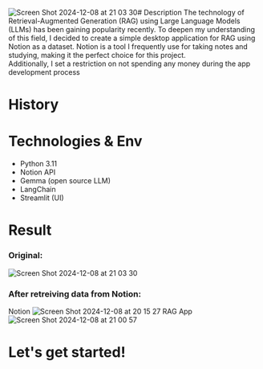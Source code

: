 ![Screen Shot 2024-12-08 at 21 03 30](https://github.com/user-attachments/assets/b20cb9bf-77fe-4e45-842e-cc9b0806abdf)# Description
The technology of Retrieval-Augmented Generation (RAG) using Large Language Models (LLMs) has been gaining popularity recently. To deepen my understanding of this field, I decided to create a simple desktop application for RAG using Notion as a dataset. Notion is a tool I frequently use for taking notes and studying, making it the perfect choice for this project. <br>
Additionally, I set a restriction on not spending any money during the app development process

# History


# Technologies & Env
- Python 3.11
- Notion API
- Gemma (open source LLM)
- LangChain
- Streamlit (UI)
  
# Result
### Original: 
![Screen Shot 2024-12-08 at 21 03 30](https://github.com/user-attachments/assets/d3579638-b138-4ae1-84c4-88b4e87a9ab4)

### After retreiving data from Notion:
Notion
![Screen Shot 2024-12-08 at 20 15 27](https://github.com/user-attachments/assets/c1a13782-0aef-4213-83f8-241c4282b74e)
RAG App
![Screen Shot 2024-12-08 at 21 00 57](https://github.com/user-attachments/assets/1e3f3c3a-aca1-460f-b99c-460742db1f8a)

# Let's get started!
